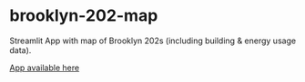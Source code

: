 # brooklyn-202-map

Streamlit App with map of Brooklyn 202s (including building & energy usage data).

[App available here](https://bk202map.streamlit.app/)